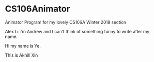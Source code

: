 # CS106Animator
Animator Program for my lovely CS106A Winter 2019 section

Alex Li
I'm Andrew and I can't think of something funny to write after my name.

Hi my name is Ye.

This is Akhil!
Xin












